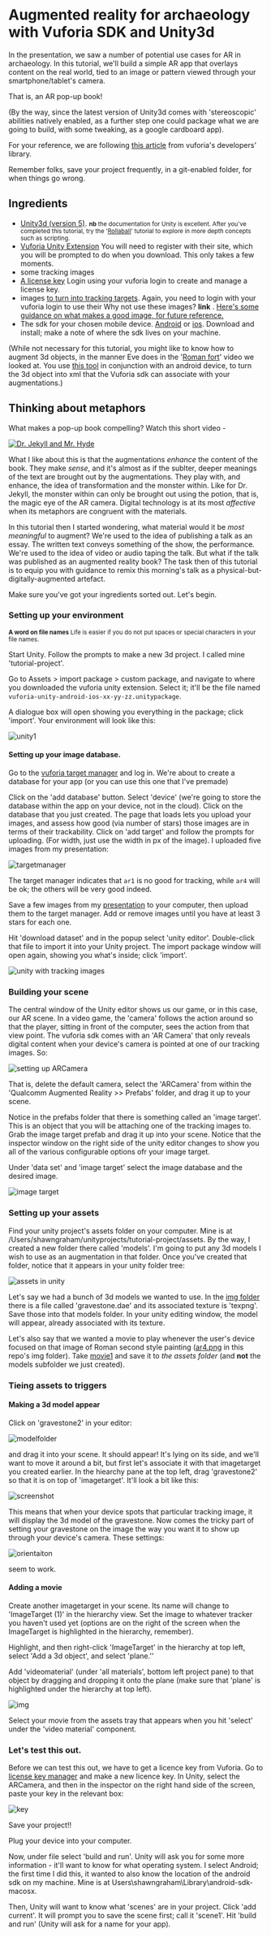 # Augmented reality for archaeology with Vuforia SDK and Unity3d

In the presentation, we saw a number of potential use cases for AR in archaeology. In this tutorial, we'll build a simple AR app that overlays content on the real world, tied to an image or pattern viewed through your smartphone/tablet's camera. 

That is, an AR pop-up book!

(By the way, since the latest version of Unity3d comes with 'stereoscopic' abilities natively enabled, as a further step one could package what we are going to build, with some tweaking, as a google cardboard app). 

For your reference, we are following [this article](http://developer.vuforia.com/library/articles/Solution/Compiling-a-Simple-Unity-Project) from vuforia's developers' library. 

Remember folks, save your project frequently, in a git-enabled folder, for when things go wrong.

## Ingredients

+ [Unity3d (version 5)](http://unity3d.com/get-unity/download?ref=personal). <small>**nb** the documentation for Unity is excellent. After you've completed this tutorial, try the '[Rollaball](https://developer.vuforia.com/downloads/sdk)' tutorial to explore in more depth concepts such as scripting.</small>
+ [Vuforia Unity Extension](https://developer.vuforia.com/downloads/sdk)  You will need to register with their site, which you will be prompted to do when you download. This only takes a few moments.
+ some tracking images
+ [A license key](https://developer.vuforia.com/license-manager) Login using your vuforia login to create and manage a license key.
+ images [to turn into tracking targets](https://developer.vuforia.com/target-manager). Again, you need to login with your vuforia login to use their  Why not use these images? **link** . [Here's some guidance on what makes a good image, for future reference.](https://developer.vuforia.com/library/articles/Best_Practices/Attributes-of-an-Ideal-Image-Target)
+ The sdk for your chosen mobile device. [Android](https://developer.android.com/sdk/index.html) or [ios](https://developer.apple.com/ios/download/). Download and install; make a note of where the sdk lives on your machine.

(While not necessary for this tutorial, you might like to know how to augment 3d objects, in the manner Eve does in the '[Roman fort](https://vimeo.com/30861262)' video we looked at. You use [this tool](https://developer.vuforia.com/downloads/tool) in conjunction with an android device, to turn the 3d object into xml that the Vuforia sdk can associate with your augmentations.)

## Thinking about metaphors

What makes a pop-up book compelling? Watch this short video - 

[![Dr. Jekyll and Mr. Hyde](https://img.youtube.com/vi/7d7tTcSFZas/0.jpg)](https://www.youtube.com/embed/7d7tTcSFZas)

What I like about this is that the augmentations _enhance_ the content of the book. They make _sense_, and it's almost as if the sublter, deeper meanings of the text are brought out by the augmentations. They play with, and enhance, the idea of transformation and the monster within. Like for Dr. Jekyll, the monster within can only be brought out using the potion, that is, the magic eye of the AR camera. Digital technology is at its most _affective_ when its metaphors are congruent with the materials.

In this tutorial then I started wondering, what material would it be _most meaningful_ to augment? We're used to the idea of publishing a talk as an essay. The written text conveys something of the show, the performance. We're used to the idea of video or audio taping the talk. But what if the talk was published as an augmented reality book? The task then of this tutorial is to equip you with guidance to remix this morning's talk as a physical-but-digitally-augmented artefact.  

Make sure you've got your ingredients sorted out. Let's begin.

### Setting up your environment

<small>**A word on file names** Life is easier if you do not put spaces or special characters in your file names.</small>

Start Unity. Follow the prompts to make a new 3d project. I called mine 'tutorial-project'.

Go to Assets > import package > custom package, and navigate to where you downloaded the vuforia unity extension. Select it; it'll be the file named  `vuforia-unity-android-ios-xx-yy-zz.unitypackage`.

A dialogue box will open showing you everything in the package; click 'import'. Your environment will look like this:

![unity1](img/unity1.png)

#### Setting up your image database.

Go to the [vuforia target manager](https://developer.vuforia.com/target-manager) and log in. We're about to create a database for your app (or you can use this one that I've premade)

Click on the 'add database' button. Select 'device' (we're going to store the database within the app on your device, not in the cloud). Click on the database that you just created. The page that loads lets you upload your images, and assess how good (via number of stars) those images are in terms of their trackability. Click on 'add target' and follow the prompts for uploading. (For width, just use the width in px of the image). I uploaded five images from my presentation:

![targetmanager](img/targetmanager.png)

The target manager indicates that `ar1` is no good for tracking, while `ar4` will be ok; the others will be very good indeed. 

Save a few images from my [presentation](https://github.com/shawngraham/ar-archaeology/blob/master/augment-your-archaeology-draft.md) to your computer, then upload them to the target manager. Add or remove images until you have at least 3 stars for each one.

Hit 'download dataset' and in the popup select 'unity editor'. Double-click that file to import it into your Unity project. The import package window will open again, showing you what's inside; click 'import'.

![unity with tracking images](img/unity-w-trackingimages.png)

### Building your scene

The central window of the Unity editor shows us our game, or in this case, our AR scene. In a video game, the 'camera' follows the action around so that the player, sitting in front of the computer, sees the action from that view point. The vuforia sdk comes with an 'AR Camera' that only reveals digital content when your device's camera is pointed at one of our tracking images. So:

![setting up ARCamera](img/arcamera.png)

That is, delete the default camera, select the 'ARCamera' from within the 'Qualcomm Augmented Reality >> Prefabs' folder, and drag it up to your scene.

Notice in the prefabs folder that there is something called an 'image target'. This is an object that you will be attaching one of the tracking images to. Grab the image target prefab and drag it up into your scene. Notice that the inspector window on the right side of the unity editor changes to show you all of the various configurable options ofr your image target.

Under 'data set' and 'image target' select the image database and the desired image.

![image target](img/configuring-image-tracker)

### Setting up your assets

Find your unity project's assets folder on your computer. Mine is at /Users/shawngraham/unityprojects/tutorial-project/assets. By the way, I created a new folder there called 'models'. I'm going to put any 3d models I wish to use as an augmentation in that folder. Once you've created that folder, notice that it appears in your unity folder tree:

![assets in unity](img/assets-in-editor)

Let's say we had a bunch of 3d models we wanted to use. In the [img folder](img/) there is a file called 'gravestone.dae' and its associated texture is 'texpng'. Save those into that models folder. In your unity editing window, the model will appear, already associated with its texture.

Let's also say that we wanted a movie to play whenever the user's device focused on that image of Roman second style painting ([ar4.png](img/ar4.png) in this repo's img folder). Take [movie1](https://dl.dropboxusercontent.com/u/37716296/movie1.mp4) and save it to _the assets folder_ (and **not** the models subfolder we just created). 

### Tieing assets to triggers

#### Making a 3d model appear

Click on 'gravestone2' in your editor:

![modelfolder](img/modelfolder)

and drag it into your scene. It should appear! It's lying on its side, and we'll want to move it around a bit, but first let's associate it with that imagetarget you created earlier. In the hiearchy pane at the top left, drag 'gravestone2' so that it is on top of 'imagetarget'. It'll look a bit like this:

![screenshot](https://electricarchaeologist.files.wordpress.com/2015/05/screen-shot-2015-05-30-at-4-18-11-pm.png)

This means that when your device spots that particular tracking image, it will display the 3d model of the gravestone. Now comes the tricky part of setting your gravestone on the image the way you want it to show up through your device's camera. These settings:

![orientaiton](img/orientation.png) 

seem to work.

#### Adding a movie
Create another imagetarget in your scene. Its name will change to 'ImageTarget (1)' in the hierarchy view. Set the image to whatever tracker you haven't used yet (options are on the right of the screen when the ImageTarget is highlighted in the hierarchy, remember).

Highlight, and then right-click 'ImageTarget' in the hierarchy at top left, select 'Add a 3d object', and select 'plane.''

Add 'videomaterial' (under 'all materials', bottom left project pane) to that object by dragging and dropping it onto the plane (make sure that 'plane' is highlighted under the hierarchy at top left).

![img](img/selectmovie.png)

Select your movie from the assets tray that appears when you hit 'select' under the 'video material' component.

### Let's test this out.

Before we can test this out, we have to get a licence key from Vuforia. Go to [license key manager](https://developer.vuforia.com/license-manager) and make a new licence key. In Unity, select the ARCamera, and then in the inspector on the right hand side of the screen, paste your key in the relevant box:

![key](img/key.png)

Save your project!!

Plug your device into your computer. 

Now, under file select 'build and run'. Unity will ask you for some more information - it'll want to know for what operating system. I select Android; the first time I did this, it wanted to also know the location of the android sdk on my machine. Mine is at Users\shawngraham\Library\android-sdk-macosx. 

Then, Unity will want to know what 'scenes' are in your project. Click 'add current'. It will prompt you to save the scene first; call it 'scene1'. Hit 'build and run' (Unity will ask for a name for your app). 
